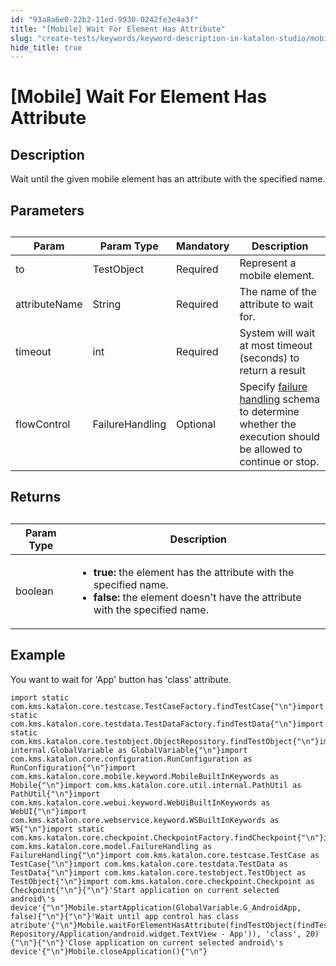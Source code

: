 ```yaml
---
id: "93a8a6e0-22b2-11ed-9930-0242fe3e4a3f"
title: "[Mobile] Wait For Element Has Attribute"
slug: "create-tests/keywords/keyword-description-in-katalon-studio/mobile-keywords/mobile-wait-for-element-has-attribute"
hide_title: true
---
```


# <a id="id_0" class="anchor_top_offset"/><a id="ariaid-title1" class="anchor_top_offset"/>[Mobile] Wait For Element Has Attribute


## <a id="id_0__id_1" class="anchor_top_offset"/>Description

                        
<p xmlns="http://www.w3.org/1999/xhtml" className="p">Wait until the given mobile element has an attribute with the specified name.</p> 
        

## <a id="id_0__id_2" class="anchor_top_offset"/>Parameters

                        
<table xmlns="http://www.w3.org/1999/xhtml" className="table anchor_top_offset" id="id_0__3d9385c0-17ef-4272-9b4a-fad39046c6c6"><caption /><thead className="thead"><tr className><th className="entry anchor_top_offset" id="id_0__3d9385c0-17ef-4272-9b4a-fad39046c6c6__entry__1">Param</th><th className="entry anchor_top_offset" id="id_0__3d9385c0-17ef-4272-9b4a-fad39046c6c6__entry__2">Param Type</th><th className="entry anchor_top_offset" id="id_0__3d9385c0-17ef-4272-9b4a-fad39046c6c6__entry__3">Mandatory</th><th className="entry anchor_top_offset" id="id_0__3d9385c0-17ef-4272-9b4a-fad39046c6c6__entry__4">Description</th></tr></thead><tbody className="tbody"><tr className><td className="entry" headers="id_0__3d9385c0-17ef-4272-9b4a-fad39046c6c6__entry__1 id_0__3d9385c0-17ef-4272-9b4a-fad39046c6c6__entry__2 id_0__3d9385c0-17ef-4272-9b4a-fad39046c6c6__entry__3 id_0__3d9385c0-17ef-4272-9b4a-fad39046c6c6__entry__4 ">to</td><td className="entry" headers="id_0__3d9385c0-17ef-4272-9b4a-fad39046c6c6__entry__1 id_0__3d9385c0-17ef-4272-9b4a-fad39046c6c6__entry__2 id_0__3d9385c0-17ef-4272-9b4a-fad39046c6c6__entry__3 id_0__3d9385c0-17ef-4272-9b4a-fad39046c6c6__entry__4 ">TestObject</td><td className="entry" headers="id_0__3d9385c0-17ef-4272-9b4a-fad39046c6c6__entry__1 id_0__3d9385c0-17ef-4272-9b4a-fad39046c6c6__entry__2 id_0__3d9385c0-17ef-4272-9b4a-fad39046c6c6__entry__3 id_0__3d9385c0-17ef-4272-9b4a-fad39046c6c6__entry__4 ">Required</td><td className="entry" headers="id_0__3d9385c0-17ef-4272-9b4a-fad39046c6c6__entry__1 id_0__3d9385c0-17ef-4272-9b4a-fad39046c6c6__entry__2 id_0__3d9385c0-17ef-4272-9b4a-fad39046c6c6__entry__3 id_0__3d9385c0-17ef-4272-9b4a-fad39046c6c6__entry__4 ">Represent a mobile element.</td></tr><tr className><td className="entry" headers="id_0__3d9385c0-17ef-4272-9b4a-fad39046c6c6__entry__1 id_0__3d9385c0-17ef-4272-9b4a-fad39046c6c6__entry__2 id_0__3d9385c0-17ef-4272-9b4a-fad39046c6c6__entry__3 id_0__3d9385c0-17ef-4272-9b4a-fad39046c6c6__entry__4 ">attributeName</td><td className="entry" headers="id_0__3d9385c0-17ef-4272-9b4a-fad39046c6c6__entry__1 id_0__3d9385c0-17ef-4272-9b4a-fad39046c6c6__entry__2 id_0__3d9385c0-17ef-4272-9b4a-fad39046c6c6__entry__3 id_0__3d9385c0-17ef-4272-9b4a-fad39046c6c6__entry__4 ">String</td><td className="entry" headers="id_0__3d9385c0-17ef-4272-9b4a-fad39046c6c6__entry__1 id_0__3d9385c0-17ef-4272-9b4a-fad39046c6c6__entry__2 id_0__3d9385c0-17ef-4272-9b4a-fad39046c6c6__entry__3 id_0__3d9385c0-17ef-4272-9b4a-fad39046c6c6__entry__4 ">Required</td><td className="entry" headers="id_0__3d9385c0-17ef-4272-9b4a-fad39046c6c6__entry__1 id_0__3d9385c0-17ef-4272-9b4a-fad39046c6c6__entry__2 id_0__3d9385c0-17ef-4272-9b4a-fad39046c6c6__entry__3 id_0__3d9385c0-17ef-4272-9b4a-fad39046c6c6__entry__4 ">The name of the attribute to wait for.</td></tr><tr className><td className="entry" headers="id_0__3d9385c0-17ef-4272-9b4a-fad39046c6c6__entry__1 id_0__3d9385c0-17ef-4272-9b4a-fad39046c6c6__entry__2 id_0__3d9385c0-17ef-4272-9b4a-fad39046c6c6__entry__3 id_0__3d9385c0-17ef-4272-9b4a-fad39046c6c6__entry__4 ">timeout</td><td className="entry" headers="id_0__3d9385c0-17ef-4272-9b4a-fad39046c6c6__entry__1 id_0__3d9385c0-17ef-4272-9b4a-fad39046c6c6__entry__2 id_0__3d9385c0-17ef-4272-9b4a-fad39046c6c6__entry__3 id_0__3d9385c0-17ef-4272-9b4a-fad39046c6c6__entry__4 ">int</td><td className="entry" headers="id_0__3d9385c0-17ef-4272-9b4a-fad39046c6c6__entry__1 id_0__3d9385c0-17ef-4272-9b4a-fad39046c6c6__entry__2 id_0__3d9385c0-17ef-4272-9b4a-fad39046c6c6__entry__3 id_0__3d9385c0-17ef-4272-9b4a-fad39046c6c6__entry__4 ">Required</td><td className="entry" headers="id_0__3d9385c0-17ef-4272-9b4a-fad39046c6c6__entry__1 id_0__3d9385c0-17ef-4272-9b4a-fad39046c6c6__entry__2 id_0__3d9385c0-17ef-4272-9b4a-fad39046c6c6__entry__3 id_0__3d9385c0-17ef-4272-9b4a-fad39046c6c6__entry__4 ">System will wait at most timeout (seconds) to return a result</td></tr><tr className><td className="entry" headers="id_0__3d9385c0-17ef-4272-9b4a-fad39046c6c6__entry__1 id_0__3d9385c0-17ef-4272-9b4a-fad39046c6c6__entry__2 id_0__3d9385c0-17ef-4272-9b4a-fad39046c6c6__entry__3 id_0__3d9385c0-17ef-4272-9b4a-fad39046c6c6__entry__4 ">flowControl</td><td className="entry" headers="id_0__3d9385c0-17ef-4272-9b4a-fad39046c6c6__entry__1 id_0__3d9385c0-17ef-4272-9b4a-fad39046c6c6__entry__2 id_0__3d9385c0-17ef-4272-9b4a-fad39046c6c6__entry__3 id_0__3d9385c0-17ef-4272-9b4a-fad39046c6c6__entry__4 ">FailureHandling</td><td className="entry" headers="id_0__3d9385c0-17ef-4272-9b4a-fad39046c6c6__entry__1 id_0__3d9385c0-17ef-4272-9b4a-fad39046c6c6__entry__2 id_0__3d9385c0-17ef-4272-9b4a-fad39046c6c6__entry__3 id_0__3d9385c0-17ef-4272-9b4a-fad39046c6c6__entry__4 ">Optional</td><td className="entry" headers="id_0__3d9385c0-17ef-4272-9b4a-fad39046c6c6__entry__1 id_0__3d9385c0-17ef-4272-9b4a-fad39046c6c6__entry__2 id_0__3d9385c0-17ef-4272-9b4a-fad39046c6c6__entry__3 id_0__3d9385c0-17ef-4272-9b4a-fad39046c6c6__entry__4 ">Specify <a className="xref" href="/maintain/configure-failure-handling-settings-in-katalon-studio">failure handling</a> schema to determine whether the execution should be allowed to continue or stop.</td></tr></tbody></table> 
        

## <a id="id_0__id_3" class="anchor_top_offset"/>Returns

                        
<table xmlns="http://www.w3.org/1999/xhtml" className="table anchor_top_offset" id="id_0__aed8fe7c-6f79-4ece-b6bd-898d4b99f0c7"><caption /><thead className="thead"><tr className><th className="entry anchor_top_offset" id="id_0__aed8fe7c-6f79-4ece-b6bd-898d4b99f0c7__entry__1">Param Type</th><th className="entry anchor_top_offset" id="id_0__aed8fe7c-6f79-4ece-b6bd-898d4b99f0c7__entry__2">Description</th></tr></thead><tbody className="tbody"><tr className><td className="entry" headers="id_0__aed8fe7c-6f79-4ece-b6bd-898d4b99f0c7__entry__1 id_0__aed8fe7c-6f79-4ece-b6bd-898d4b99f0c7__entry__2 ">boolean</td><td className="entry" headers="id_0__aed8fe7c-6f79-4ece-b6bd-898d4b99f0c7__entry__1 id_0__aed8fe7c-6f79-4ece-b6bd-898d4b99f0c7__entry__2 ">         <ul className="ul"><li className="li"> <strong className="ph b">true:</strong> the element has the attribute with the specified name.</li><li className="li"> <strong className="ph b">false:</strong> the element doesn't have the attribute with the specified name.</li></ul>       </td></tr></tbody></table> 
        

## <a id="id_0__id_4" class="anchor_top_offset"/>Example

                        
<p xmlns="http://www.w3.org/1999/xhtml" className="p">You want to wait for 'App' button has 'class' attribute.</p> 
            
<pre xmlns="http://www.w3.org/1999/xhtml" className="pre codeblock"><code>import static com.kms.katalon.core.testcase.TestCaseFactory.findTestCase{"\n"}import static com.kms.katalon.core.testdata.TestDataFactory.findTestData{"\n"}import static com.kms.katalon.core.testobject.ObjectRepository.findTestObject{"\n"}import internal.GlobalVariable as GlobalVariable{"\n"}import com.kms.katalon.core.configuration.RunConfiguration as RunConfiguration{"\n"}import com.kms.katalon.core.mobile.keyword.MobileBuiltInKeywords as Mobile{"\n"}import com.kms.katalon.core.util.internal.PathUtil as PathUtil{"\n"}import com.kms.katalon.core.webui.keyword.WebUiBuiltInKeywords as WebUI{"\n"}import com.kms.katalon.core.webservice.keyword.WSBuiltInKeywords as WS{"\n"}import static com.kms.katalon.core.checkpoint.CheckpointFactory.findCheckpoint{"\n"}import com.kms.katalon.core.model.FailureHandling as FailureHandling{"\n"}import com.kms.katalon.core.testcase.TestCase as TestCase{"\n"}import com.kms.katalon.core.testdata.TestData as TestData{"\n"}import com.kms.katalon.core.testobject.TestObject as TestObject{"\n"}import com.kms.katalon.core.checkpoint.Checkpoint as Checkpoint{"\n"}{"\n"}'Start application on current selected android\'s device'{"\n"}Mobile.startApplication(GlobalVariable.G_AndroidApp, false){"\n"}{"\n"}'Wait until app control has class atribute'{"\n"}Mobile.waitForElementHasAttribute(findTestObject(findTestObject('Object Repository/Application/android.widget.TextView - App')), 'class', 20){"\n"}{"\n"}'Close application on current selected android\'s device'{"\n"}Mobile.closeApplication(){"\n"}</code></pre> 
                    
